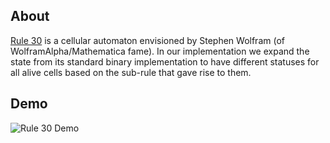 ## About

[Rule 30](https://en.wikipedia.org/wiki/Rule_30) is a cellular automaton envisioned by Stephen Wolfram (of WolframAlpha/Mathematica fame). In our implementation we expand the state from its standard binary implementation to have different statuses for all alive cells based on the sub-rule that gave rise to them.

## Demo

![Rule 30 Demo](rule_30_demo.gif?raw=true)
